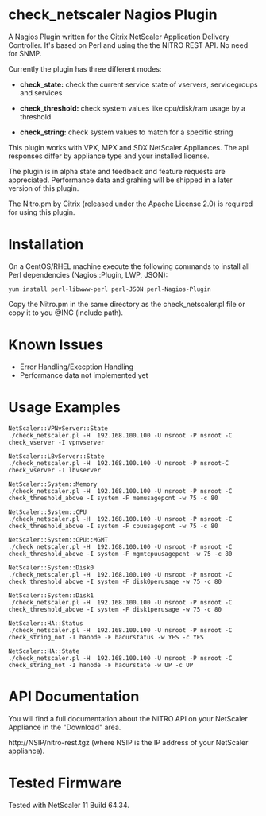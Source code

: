 # check_netscaler Nagios Plugin

A Nagios Plugin written for the Citrix NetScaler Application Delivery Controller. It's based on Perl and using the the NITRO REST API. No need for SNMP.

Currently the plugin has three different modes:

- **check_state:** check the current service state of vservers, servicegroups and services

- **check_threshold:** check system values like cpu/disk/ram usage by a threshold

- **check_string:** check system values to match for a specific string

This plugin works with VPX, MPX and SDX NetScaler Appliances. The api responses differ by appliance type and your installed license.

The plugin is in alpha state and feedback and feature requests are appreciated. Performance data and grahing will be shipped in a later version of this plugin.

The Nitro.pm by Citrix (released under the Apache License 2.0) is required for using this plugin.

# Installation

On a CentOS/RHEL machine execute the following commands to install all Perl dependencies (Nagios::Plugin, LWP, JSON):

    yum install perl-libwww-perl perl-JSON perl-Nagios-Plugin

Copy the Nitro.pm in the same directory as the check_netscaler.pl file or copy it to you @INC (include path).

# Known Issues

- Error Handling/Execption Handling
- Performance data not implemented yet

# Usage Examples

    NetScaler::VPNvServer::State
    ./check_netscaler.pl -H  192.168.100.100 -U nsroot -P nsroot -C check_vserver -I vpnvserver

    NetScaler::LBvServer::State
    ./check_netscaler.pl -H  192.168.100.100 -U nsroot -P nsroot-C check_vserver -I lbvserver

    NetScaler::System::Memory
    ./check_netscaler.pl -H  192.168.100.100 -U nsroot -P nsroot -C check_threshold_above -I system -F memusagepcnt -w 75 -c 80

    NetScaler::System::CPU
    ./check_netscaler.pl -H  192.168.100.100 -U nsroot -P nsroot -C check_threshold_above -I system -F cpuusagepcnt -w 75 -c 80

    NetScaler::System::CPU::MGMT
    ./check_netscaler.pl -H  192.168.100.100 -U nsroot -P nsroot -C check_threshold_above -I system -F mgmtcpuusagepcnt -w 75 -c 80

    NetScaler::System::Disk0
    ./check_netscaler.pl -H  192.168.100.100 -U nsroot -P nsroot -C check_threshold_above -I system -F disk0perusage -w 75 -c 80

    NetScaler::System::Disk1
    ./check_netscaler.pl -H  192.168.100.100 -U nsroot -P nsroot -C check_threshold_above -I system -F disk1perusage -w 75 -c 80

    NetScaler::HA::Status
    ./check_netscaler.pl -H  192.168.100.100 -U nsroot -P nsroot -C check_string_not -I hanode -F hacurstatus -w YES -c YES

    NetScaler::HA::State
    ./check_netscaler.pl -H  192.168.100.100 -U nsroot -P nsroot -C check_string_not -I hanode -F hacurstate -w UP -c UP

# API Documentation

You will find a full documentation about the NITRO API on your NetScaler Appliance in the "Download" area.

http://NSIP/nitro-rest.tgz (where NSIP is the IP address of your NetScaler appliance). 

# Tested Firmware

Tested with NetScaler 11 Build 64.34.
